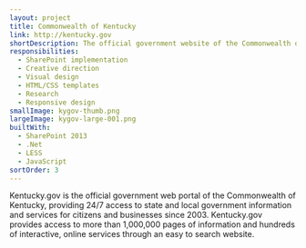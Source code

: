 ```yaml
---
layout: project
title: Commonwealth of Kentucky 
link: http://kentucky.gov
shortDescription: The official government website of the Commonwealth of Kentucky​.
responsibilities:
  - SharePoint implementation
  - Creative direction
  - Visual design
  - HTML/CSS templates
  - Research
  - Responsive design
smallImage: kygov-thumb.png
largeImage: kygov-large-001.png
builtWith:
  - SharePoint 2013
  - .Net
  - LESS
  - JavaScript
sortOrder: 3
---
```


Kentucky.gov is the official government web portal of the C​ommonwealth of Kentucky​, providing 24/7 access to state and local governmen​t information and services for citizens and businesses since 2003. Kentucky.gov provides access to more than 1,000,000 pages of information and hundreds of interactive, online services​ through an easy to search website.
